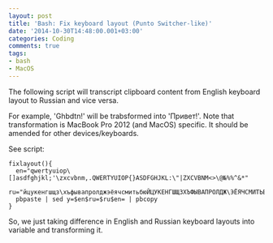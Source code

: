 ```yaml
---
layout: post
title: 'Bash: Fix keyboard layout (Punto Switcher-like)'
date: '2014-10-30T14:48:00.001+03:00'
categories: Coding
comments: true
tags:
- bash
- MacOS
---
```


The following script will transcript clipboard content from English keyboard layout to Russian and vice versa.

For example, 'Ghbdtn!' will be trabsformed into 'Привет!'. Note that transformation is MacBook Pro 2012 (and MacOS) specific. It should be amended for other devices/keyboards.

See script:

	fixlayout(){
	  en="qwertyuiop\[]asdfghjkl;'\zxcvbnm,.QWERTYUIOP{}ASDFGHJKL:\"|ZXCVBNM<>\@№%%^&*"
	  ru="йцукенгшщз\хъфывапролджэёячсмитьбюЙЦУКЕНГШЩЗХЪФЫВАПРОЛДЖ\ЭЁЯЧСМИТЬБЮ\"#$:,.;"
	  pbpaste | sed y=$en$ru=$ru$en= | pbcopy
	}

So, we just taking difference in English and Russian keyboard layouts into variable and transforming it.
